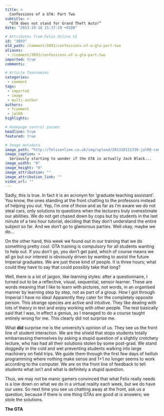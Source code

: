 ```yaml
---
title: >
  Confessions of a GTA: Part Two
subtitle: >
  “GTA does not stand for Grand Theft Auto!”
date: "2013-10-18 21:37:19 +0100"

# Attributes from Felix Online V1
id: "3893"
old_path: /comment/3893/confessions-of-a-gta-part-two
aliases:
 - /comment/3893/confessions-of-a-gta-part-two
imported: true
comments:

# Article Taxonomies
categories:
 - comment
tags:
 - imported
 - image
 - multi-author
authors:
 - fcomment
 - jal08
highlights:

# Homepage control params
headline: true
featured: true

# Image metadata
image_path: "http://felixonline.co.uk/img/upload/201310121330-jal08-comment_gta.jpg"
image_caption: >
  Seriously starting to wonder if the GTA is actually Jack Black...
image_width: "0"
image_height: "0"
image_attribution: ""
image_attribution_link: ""
video_url: ""
---
```


Sadly, this is true. In fact it is an acronym for ‘graduate teaching assistant’. You know, the ones standing at the front chatting to the professors instead of helping you out. Yep, I’m one of those and as far as I’m aware we do not steal cars, only solutions to questions when the lecturers truly overestimate our abilities. We do not get chased down by cops but by students in the last minute of a two hour tutorial, deciding that they don’t understand the entire subject so far. And we don’t go to glamorous parties. Well okay, maybe we do...

On the other hand, this week we found out in our training that we do something pretty cool. GTA training is compulsory for all students wanting to help out. If you don’t go, you don’t get paid, which of course means we all go but our interest is obviously driven by wanting to assist the future Imperial graduates. We are just those kind of people. It is three hours; what could they have to say that could possibly take that long?

Well, there is a lot of jargon, like learning styles: after a questionnaire, I turned out to be a reflective, visual, sequential, sensor learner. These are words meaning that I like to learn with pictures, not words, in an organised manner by learning step by step, not as part of a group. How I got through Imperial I have no idea! Apparently they cater for the completely opposite person. This strange species are active and intuitive. They like dealing with lots of theory in text and enjoy working with other people. The test basically said that I was, in effect a genius, as I managed to do a course taught entirely wrong for me. This clearly did not surprise me.

What __did__ surprise me is the university’s opinion of us. They see us the front line of student interaction. We are the shield that stops students totally embarrassing themselves by asking a stupid question of a slightly crotchety lecture, who has had all their solutions stolen by some post-grad. We stand doggedly in the cold and wet preventing students walking into large machinery on field trips. We guide them through the first few days of hellish programming where nothing make sense and 1+1 no longer seems to work according to the computer. We are on the front line of feedback to tell students what isn’t and what is definitely a stupid question.

Thus, we may not be manic gamers convinced that what Felix really needs is a low down on what we do in a virtual reality each week, but we do have our uses. So next time you see us chatting away at the front, ask us a question, because if there is one thing GTAs are good at is answers; we stole the solutions.

__The GTA__
